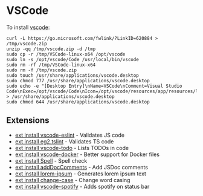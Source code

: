# VSCode

To install [vscode](https://code.visualstudio.com/Docs/editor/setup#_linux):

```
curl -L https://go.microsoft.com/fwlink/?LinkID=620884 > /tmp/vscode.zip
unzip -qq /tmp/vscode.zip -d /tmp
sudo cp -r /tmp/VSCode-linux-x64 /opt/vscode
sudo ln -s /opt/vscode/Code /usr/local/bin/vscode
sudo rm -rf /tmp/VSCode-linux-x64
sudo rm -f /tmp/vscode.zip
sudo touch /usr/share/applications/vscode.desktop
sudo chmod 777 /usr/share/applications/vscode.desktop
sudo echo -e "[Desktop Entry]\nName=VSCode\nComment=Visual Studio Code\nExec=/opt/vscode/Code\nIcon=/opt/vscode/resources/app/resources/linux/code.png\nType=Application\nVersion=1.0\nTerminal=false\nCategories=Development" > /usr/share/applications/vscode.desktop
sudo chmod 644 /usr/share/applications/vscode.desktop
```

## Extensions

- [ext install vscode-eslint][1] - Validates JS code
- [ext install eg2.tslint][2] - Validates TS code
- [ext install vscode-todo][3] - Lists TODOs in code
- [ext install vscode-docker][4] - Better support for Docker files
- [ext install Spell][5] - Spell check
- [ext install addDocComments][6] - Add JSDoc comments
- [ext install lorem-ipsum][7] - Generates lorem ipsum text
- [ext install change-case][8] - Change word casing
- [ext install vscode-spotify][9] - Adds spotify on status bar

 [1]: https://marketplace.visualstudio.com/items/dbaeumer.vscode-eslint
 [2]: https://marketplace.visualstudio.com/items/eg2.tslint
 [3]: https://marketplace.visualstudio.com/items/MattiasPernhult.vscode-todo
 [4]: https://marketplace.visualstudio.com/items/PeterJausovec.vscode-docker
 [5]: https://marketplace.visualstudio.com/items/seanmcbreen.Spell
 [6]: https://marketplace.visualstudio.com/items/stevencl.addDocComments
 [7]: https://marketplace.visualstudio.com/items/Tyriar.lorem-ipsum
 [8]: https://marketplace.visualstudio.com/items/wmaurer.change-case
 [9]: https://marketplace.visualstudio.com/items/shyykoserhiy.vscode-spotify
